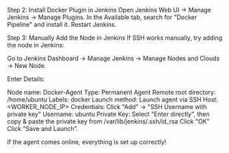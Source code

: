 Step 2: Install Docker Plugin in Jenkins
Open Jenkins Web UI → Manage Jenkins → Manage Plugins.
In the Available tab, search for "Docker Pipeline" and install it.
Restart Jenkins.


Step 3: Manually Add the Node in Jenkins
If SSH works manually, try adding the node in Jenkins:

Go to Jenkins Dashboard → Manage Jenkins → Manage Nodes and Clouds → New Node.

Enter Details:

Node name: Docker-Agent
Type: Permanent Agent
Remote root directory: /home/ubuntu
Labels: docker
Launch method: Launch agent via SSH
Host: <WORKER_NODE_IP>
Credentials:
Click "Add" → "SSH Username with private key"
Username: ubuntu
Private Key: Select "Enter directly", then copy & paste the private key from /var/lib/jenkins/.ssh/id_rsa
Click "OK"
Click "Save and Launch".

If the agent comes online, everything is set up correctly!